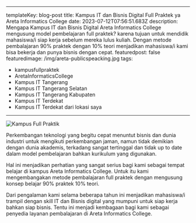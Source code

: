 ---
templateKey: blog-post
title: Kampus IT dan Bisnis Digital Full Praktek ya Areta Informatics College
date: 2023-07-12T07:56:51.683Z
description: Mengapa Kampus IT dan Bisnis Digital Areta Informatics College mengusung model pembelajaran full praktek? karena tujuan untuk mendidik mahasiswa/i siap kerja sebelum mereka
  lulus kuliah. Dengan metode pembalajaran 90% praktek dengan 10% teori
  menjadikan mahasiswa/i kami bisa bekerja dan punya bisnis dengan cepat.
featuredpost: false
featuredimage: /img/areta-publicspeacking.jpg
tags:
  - kampusfullpraktek
  - AretaInformaticsCollege
  - Kampus IT Tangerang
  - Kampus IT Tangerang Selatan
  - Kampus IT Tangerang Kabupaten
  - Kampus IT Terdekat
  - Kampus IT Terdekat dari lokasi saya
  ---
![Kampus Full Praktik](/img/areta-publicspeacking.jpg "Kampus Full Praktik")

P﻿erkembangan teknologi yang begitu cepat menuntut bisnis dan dunia industri untuk mengikuti perkembangan jaman, namun tidak demikian dengan dunia akademis, terkadang sangat tertinggal dan tidak up to date dalam model pembelajaran bahkan kurikulum yang digunakan.

H﻿al ini menjadikan perhatian yang sangat serius bagi kami sebagai tempat belajar di kampus Areta Informatics College. Untuk itu kami mengembangakan metode pembalajaran full praktek dengan mengusung konsep belajar 90% praktek 10% teori. 

D﻿ari pengalaman kami selama beberapa tahun ini menjadikan mahasiswa/i trampil dengan skill IT dan Bisnis digital yang mumpuni untuk siap kerja bahkan siap bisnis. Tentu ini menjadi kembagaan bagi kami sebagai penyedia layanan pembalajaran di Areta Informatics College.